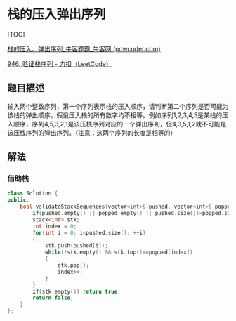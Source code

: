# 栈的压入弹出序列

[TOC]

[栈的压入、弹出序列_牛客题霸_牛客网 (nowcoder.com)](https://www.nowcoder.com/practice/d77d11405cc7470d82554cb392585106?tpId=13&&tqId=11174&rp=1&ru=/ta/coding-interviews&qru=/ta/coding-interviews/question-ranking)

[946. 验证栈序列 - 力扣（LeetCode）](https://leetcode.cn/problems/validate-stack-sequences/description/)



## 题目描述

输入两个整数序列，第一个序列表示栈的压入顺序，请判断第二个序列是否可能为该栈的弹出顺序。假设压入栈的所有数字均不相等。例如序列1,2,3,4,5是某栈的压入顺序，序列4,5,3,2,1是该压栈序列对应的一个弹出序列，但4,3,5,1,2就不可能是该压栈序列的弹出序列。（注意：这两个序列的长度是相等的）

## 解法

### 借助栈

```c++
class Solution {
public:
    bool validateStackSequences(vector<int>& pushed, vector<int>& popped) {
        if(pushed.empty() || popped.empty() || pushed.size()!=popped.size()) return false;
        stack<int> stk;
        int index = 0;
        for(int i = 0; i<pushed.size(); ++i)
        {
            stk.push(pushed[i]);
            while(!stk.empty() && stk.top()==popped[index])
            {
                stk.pop();
                index++;
            }
        }
        if(stk.empty()) return true;
        return false;
    }
};
```
